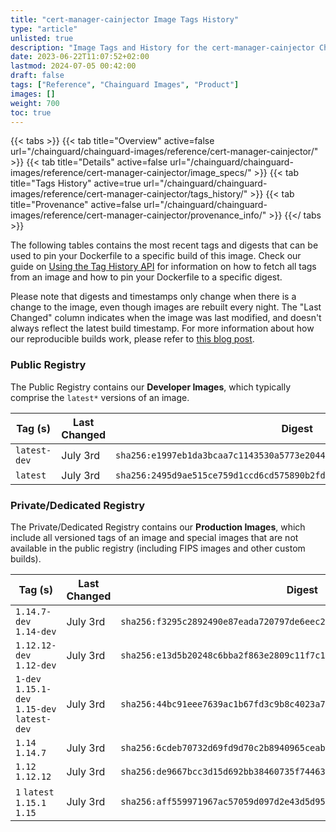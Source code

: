 ```yaml
---
title: "cert-manager-cainjector Image Tags History"
type: "article"
unlisted: true
description: "Image Tags and History for the cert-manager-cainjector Chainguard Image"
date: 2023-06-22T11:07:52+02:00
lastmod: 2024-07-05 00:42:00
draft: false
tags: ["Reference", "Chainguard Images", "Product"]
images: []
weight: 700
toc: true
---
```


{{< tabs >}}
{{< tab title="Overview" active=false url="/chainguard/chainguard-images/reference/cert-manager-cainjector/" >}}
{{< tab title="Details" active=false url="/chainguard/chainguard-images/reference/cert-manager-cainjector/image_specs/" >}}
{{< tab title="Tags History" active=true url="/chainguard/chainguard-images/reference/cert-manager-cainjector/tags_history/" >}}
{{< tab title="Provenance" active=false url="/chainguard/chainguard-images/reference/cert-manager-cainjector/provenance_info/" >}}
{{</ tabs >}}

The following tables contains the most recent tags and digests that can be used to pin your Dockerfile to a specific build of this image. Check our guide on [Using the Tag History API](/chainguard/chainguard-images/using-the-tag-history-api/) for information on how to fetch all tags from an image and how to pin your Dockerfile to a specific digest.

Please note that digests and timestamps only change when there is a change to the image, even though images are rebuilt every night. The "Last Changed" column indicates when the image was last modified, and doesn't always reflect the latest build timestamp. For more information about how our reproducible builds work, please refer to [this blog post](https://www.chainguard.dev/unchained/reproducing-chainguards-reproducible-image-builds).

### Public Registry
The Public Registry contains our **Developer Images**, which typically comprise the `latest*` versions of an image.

| Tag (s)       | Last Changed | Digest                                                                    |
|---------------|--------------|---------------------------------------------------------------------------|
|  `latest-dev` | July 3rd     | `sha256:e1997eb1da3bcaa7c1143530a5773e2044ee5417653c29d02786dc97d8aa1e6f` |
|  `latest`     | July 3rd     | `sha256:2495d9ae515ce759d1ccd6cd575890b2fdbabdbf9088886aca8c0c6a2e002e16` |


### Private/Dedicated Registry
The Private/Dedicated Registry contains our **Production Images**, which include all versioned tags of an image and special images that are not available in the public registry (including FIPS images and other custom builds).

| Tag (s)                                       | Last Changed | Digest                                                                    |
|-----------------------------------------------|--------------|---------------------------------------------------------------------------|
|  `1.14.7-dev` `1.14-dev`                      | July 3rd     | `sha256:f3295c2892490e87eada720797de6eec24c4749ae0359d5c939634046777827a` |
|  `1.12.12-dev` `1.12-dev`                     | July 3rd     | `sha256:e13d5b20248c6bba2f863e2809c11f7c170dba699e0102b3937e93318e57e498` |
|  `1-dev` `1.15.1-dev` `1.15-dev` `latest-dev` | July 3rd     | `sha256:44bc91eee7639ac1b67fd3c9b8c4023a7ad3b773fe1cf28d1ce3979d5df5054c` |
|  `1.14` `1.14.7`                              | July 3rd     | `sha256:6cdeb70732d69fd9d70c2b8940965ceab75f28fb23d0c8f1eb76f89e394c180e` |
|  `1.12` `1.12.12`                             | July 3rd     | `sha256:de9667bcc3d15d692bb38460735f744632b50e5d19ea2b76d3020a87a170c168` |
|  `1` `latest` `1.15.1` `1.15`                 | July 3rd     | `sha256:aff559971967ac57059d097d2e43d5d958b1979d1bb0a62cca691556d6a28c4a` |

